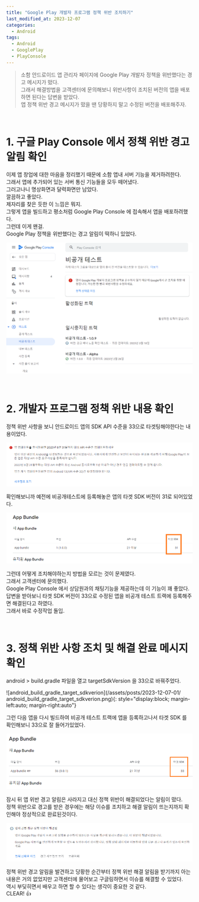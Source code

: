 ```yaml
---
title: "Google Play 개발자 프로그램 정책 위반 조치하기"
last_modified_at: 2023-12-07
categories:
  - Android
tags:
  - Android
  - GooglePlay
  - PlayConsole
---
```


> 소함 안드로이드 앱 관리자 페이지에 Google Play 개발자 정책을 위반했다는 경고 메시지가 떴다.  
> 그래서 해결방법을 고객센터에 문의해보니 위반사항이 조치된 버전의 앱을 배포하면 된다는 답변을 받았다.  
> 앱 정책 위반 경고 메시지가 떴을 땐 당황하지 말고 수정된 버전을 배포해주자.

<br>

# 1. 구글 Play Console 에서 정책 위반 경고 알림 확인

이제 앱 창업에 대한 마음을 정리했기 때문에 소함 앱내 서버 기능을 제거하려한다.  
그래서 앱에 추가되어 있는 서버 통신 기능들을 모두 떼어냈다.  
그러고나니 명상화면과 달력화면만 남았다.  
깔끔하고 좋았다.  
제자리를 찾은 듯한 이 느낌은 뭐지.  
그렇게 앱을 빌드하고 평소처럼 Google Play Console 에 접속해서 앱을 배포하려했다.  
그런데 이게 왠걸.  
Google Play 정책을 위반했다는 경고 알림이 떡하니 있었다.  

![policy_violation_alert_notification](/assets/posts/2023-12-07-01/policy_violation_alert_notification.png)

<br>

# 2. 개발자 프로그램 정책 위반 내용 확인

정책 위반 사항을 보니 안드로이드 앱의 SDK API 수준을 33으로 타겟팅해야한다는 내용이었다.   

![policy_violation_warning_contents](/assets/posts/2023-12-07-01/policy_violation_warning_contents.png)

확인해보니까 예전에 비공개테스트에 등록해놓은 앱의 타겟 SDK 버전이 31로 되어있었다.

![reason_for_policy_violation](/assets/posts/2023-12-07-01/reason_for_policy_violation.png)

그런데 어떻게 조치해야하는지 방법을 모르는 것이 문제였다.  
그래서 고객센터에 문의했다.  
Google Play Console 에서 상담원과의 채팅기능을 제공하는데 이 기능이 꽤 좋았다.  
답변을 받아보니 타겟 SDK 버전이 33으로 수정된 앱을 비공개 테스트 트랙에 등록해주면 해결된다고 하였다.  
그래서 바로 수정작업 돌입.

<br>

# 3. 정책 위반 사항 조치 및 해결 완료 메시지 확인

android > build.gradle 파일을 열고 targetSdkVersion 을 33으로 바꿔주었다.

![android_build_gradle_target_sdkverion](/assets/posts/2023-12-07-01/
android_build_gradle_target_sdkverion.png){: style="display:block; margin-left:auto; margin-right:auto"}

그런 다음 앱을 다시 빌드하여 비공개 테스트 트랙에 앱을 등록하고나서 타겟 SDK 를 확인해보니 33으로 잘 들어가있었다.

![policy_violation_resolved_contents](/assets/posts/2023-12-07-01/policy_violation_resolved_contents.png)

잠시 뒤 앱 위반 경고 알림은 사라지고 대신 정책 위반이 해결되었다는 알림이 떴다.  
정책 위반으로 경고를 받은 경우에는 해당 이슈를 조치하고 해결 알림이 뜨는지까지 확인해야 정상적으로 완료된것이다.

![policy_violation_resolved_message](/assets/posts/2023-12-07-01/policy_violation_resolved_message.png)

정책 위반 경고 알림을 발견하고 당황한 순간부터 정책 위반 해결 알림을 받기까지 아는 내용은 거의 없었지만 고객센터에 물어보고 구글링하면서 이슈를 해결할 수 있었다.  
역시 부딪히면서 배우고 하면 할 수 있다는 생각이 중요한 것 같다.  
CLEAR! 👍
